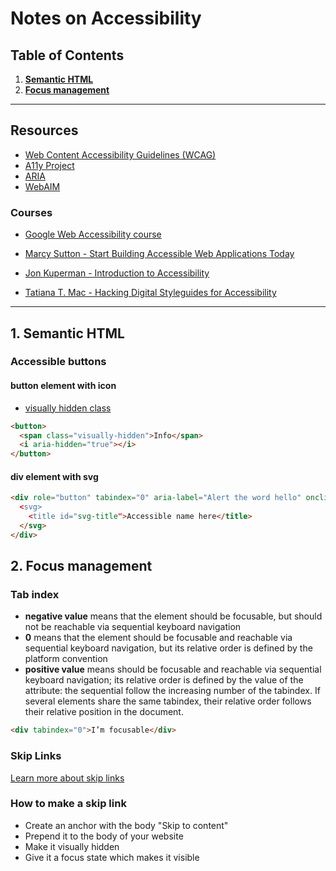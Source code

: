 # Notes on Accessibility

## Table of Contents

1. **[Semantic HTML](#1-semantic-html)**
1. **[Focus management](#2-focus-management)**

---

## Resources

- [Web Content Accessibility Guidelines (WCAG)](https://www.w3.org/WAI/standards-guidelines/wcag/)
- [A11y Project](https://www.a11yproject.com/)
- [ARIA](https://www.w3.org/TR/html-aria/)
- [WebAIM](https://webaim.org/)

### Courses

- [Google Web Accessibility course](https://www.udacity.com/course/web-accessibility--ud891)
- [Marcy Sutton - Start Building Accessible Web Applications Today](https://egghead.io/courses/start-building-accessible-web-applications-today)

- [Jon Kuperman - Introduction to Accessibility](https://learn-a11y.netlify.app.html)
- [Tatiana T. Mac - Hacking Digital Styleguides for Accessibility](https://www.skillshare.com/classes/Hacking-Digital-Styleguides-for-Accessibility-Type-Color-Imagery/1920202818)

---

## 1. Semantic HTML

### **Accessible buttons**

#### button element with icon

- [visually hidden class](https://gist.github.com/t-raidlova/a3d7b7690dbc88633610312f8317e6ba)

```html
<button>
  <span class="visually-hidden">Info</span>
  <i aria-hidden="true"></i>
</button>
```

#### div element with svg

```html
<div role="button" tabindex="0" aria-label="Alert the word hello" onclick="alert('hello')" onkeyup="alert('hello')>
  <svg>
    <title id="svg-title">Accessible name here</title>
  </svg>
</div>
```

## 2. Focus management

### Tab index

- **negative value** means that the element should be focusable, but should not be reachable via sequential keyboard navigation
- **0** means that the element should be focusable and reachable via sequential keyboard navigation, but its relative order is defined by the platform convention
- **positive value** means should be focusable and reachable via sequential keyboard navigation; its relative order is defined by the value of the attribute: the sequential follow the increasing number of the tabindex. If several elements share the same tabindex, their relative order follows their relative position in the document.

```html
<div tabindex="0">I’m focusable</div>
```

### Skip Links

[Learn more about skip links](webaim.org/techniques/skipnav/)

### How to make a skip link

- Create an anchor with the body "Skip to content"
- Prepend it to the body of your website
- Make it visually hidden
- Give it a focus state which makes it visible
